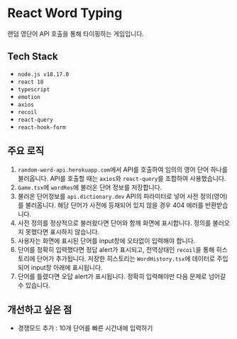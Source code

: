 # React Word Typing

랜덤 영단어 API 호출을 통해 타이핑하는 게임입니다.

## Tech Stack

- `node.js v18.17.0`
- `react 18`
- `typescript`
- `emotion`
- `axios`
- `recoil`
- `react-query`
- `react-hook-form`

## 주요 로직

1. `random-word-api.herokuapp.com`에서 API를 호출하여 임의의 영어 단어 하나를 불러옵니다. API를 호출할 때는 `axios`와 `react-query`를 조합하여 사용했습니다.
2. `Game.tsx`에 `wordRes`에 불러온 단어 정보를 저장합니다.
3. 불러온 단어정보를 `api.dictionary.dev` API의 파라미터로 넣어 사전 정의(영어)를 불러옵니다. 해당 단어가 사전에 등재되어 있지 않을 경우 404 에러를 반환받습니다.
4. 사전 정의를 정상적으로 불러왔다면 단어와 함께 화면에 표시합니다. 정의를 불러오지 못했다면 표시하지 않습니다.
5. 사용자는 화면에 표시된 단어를 input창에 오타없이 입력해야 합니다.
6. 단어를 정확히 입력했다면 정답 alert가 표시되고, 전역상태인 `recoil`을 통해 히스토리에 단어가 추가됩니다. 저장한 히스토리는 `WordHistory.tsx`에 데이터로 주입되어 input창 아래에 표시됩니다.
7. 단어를 틀렸다면 오답 alert가 표시됩니다. 정확히 입력해야만 다음 문제로 넘어갈 수 있습니다.

## 개선하고 싶은 점

- 경쟁모드 추가 : 10개 단어를 빠른 시간내에 입력하기
